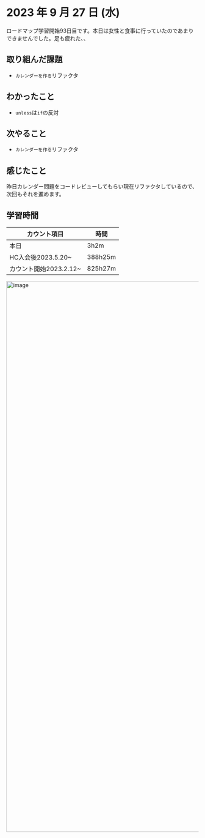 # 2023 年 9 月 27 日 (水)

ロードマップ学習開始93日目です。本日は女性と食事に行っていたのであまりできませんでした。足も疲れた、、

## 取り組んだ課題

- `カレンダーを作る`リファクタ

## わかったこと

- `unless`は`if`の反対

## 次やること

- `カレンダーを作る`リファクタ

## 感じたこと

昨日カレンダー問題をコードレビューしてもらい現在リファクタしているので、次回もそれを進めます。

## 学習時間

|カウント項目|時間|
|----|----|
|本日|3h2m|
|HC入会後2023.5.20~|388h25m|
|カウント開始2023.2.12~|825h27m|

<img width="1440" alt="image" src="https://github.com/yokoyamamn/daily_report/assets/94735931/df20aaee-e93d-4f5f-81d7-75990498d689">

